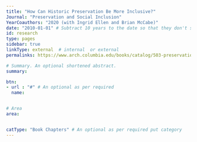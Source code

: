 ```yaml
---
title: "How Can Historic Preservation Be More Inclusive?"
Journal: "Preservation and Social Inclusion"  
YearCoauthors: "2020 (with Ingrid Ellen and Brian McCabe)"
date: "2010-01-01" # Subtract 10 years to the date so that they don't show up in recent publications
id: research
type: pages
sidebar: true
linkType: external  # internal  or external
permalinks: https://www.arch.columbia.edu/books/catalog/503-preservation-and-social-inclusion

# Summary. An optional shortened abstract.
summary: 

btn: 
- url : "#" # An optional as per required 
  name: 


# Area 
area: 


catType: "Book Chapters" # An optional as per required put category 
---
```



